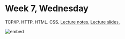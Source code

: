 # Week 7, Wednesday

TCP/IP. HTTP. HTML. CSS.  [Lecture notes.](http://cdn.cs50.net/2013/fall/lectures/7/w/notes7w/notes7w.html) [Lecture slides.](http://cdn.cs50.net/2014/fall/lectures/7/w/week7w.pdf)

![embed](https://www.youtube.com/embed/LbDYLUuwnTk)
